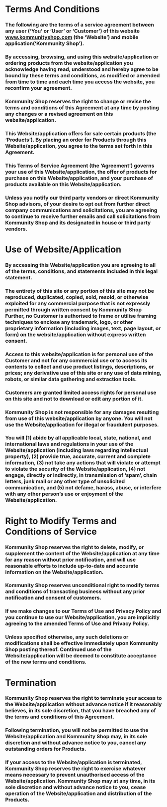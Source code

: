 
#                                    Terms And Conditions

### The following are the terms of a service agreement between any user (‘You’ or ‘User’ or ‘Customer’) of this website www.kommunityshop.com (the ‘Website’) and mobile application(‘Kommunity Shop’). 
### By accessing, browsing, and using this website/application or ordering products from the website/application you acknowledge having read, understood and hereby agree to be bound by these terms and conditions, as modified or amended from time to time and each time you access the website, you reconfirm your agreement. 
### Kommunity Shop reserves the right to change or revise the terms and conditions of this Agreement at any time by posting any changes or a revised agreement on this website/application. 
### This Website/application offers for sale certain products (the ‘Products’). By placing an order for Products through this Website/application, you agree to the terms set forth in this Agreement. 
### This Terms of Service Agreement (the ‘Agreement’) governs your use of this Website/application, the offer of products for purchase on this Website/application, and your purchase of products available on this Website/application.
### Unless you notify our third party vendors or direct  Kommunity Shop advisors, of your desire to opt out from further direct company communications and solicitations, you are agreeing to continue to receive further emails and call solicitations from Kommunity Shop and its designated in house or third party vendors.

# Use of Website/Application

### By accessing this Website/application you are agreeing to all of the terms, conditions, and statements included in this legal statement. 
### The entirety of this site or any portion of this site may not be reproduced, duplicated, copied, sold, resold, or otherwise exploited for any commercial purpose that is not expressly permitted through written consent by Kommunity Shop Further, no Customer is authorised to frame or utilise framing techniques to enclose any trademark, logo, or other proprietary information (including images, text, page layout, or form) on the website/application without express written consent.
### Access to this website/application is for personal use of the Customer and not for any commercial use or to access its contents to collect and use product listings, descriptions, or prices; any derivative use of this site or any use of data mining, robots, or similar data gathering and extraction tools.

### Customers are granted limited access rights for personal use on this site and not to download or edit any portion of it.
### Kommunity Shop is not responsible for any damages resulting from use of this website/application by anyone. You will not use the Website/application for illegal or fraudulent purposes. 
### You will (1) abide by all applicable local, state, national, and international laws and regulations in your use of the Website/application (including laws regarding intellectual property), (2) provide true, accurate, current and complete information, (3) not take any actions that will violate or attempt to violate the security of the Website/application, (4) not engage, directly or indirectly, in transmission of ‘spam’, chain letters, junk mail or any other type of unsolicited communication, and (5) not defame, harass, abuse, or interfere with any other person’s use or enjoyment of the Website/application.

# Right to Modify Terms and Conditions of Service

### Kommunity Shop reserves the right to delete, modify, or supplement the content of the Website/application at any time for any reason without prior notification, and will use reasonable efforts to include up-to-date and accurate information on the Website/application.
### Kommunity Shop reserves unconditional right to modify terms and conditions of transacting business without any prior notification and consent of customers.
### If we make changes to our Terms of Use and Privacy Policy and you continue to use our Website/application, you are implicitly agreeing to the amended Terms of Use and Privacy Policy. 
### Unless specified otherwise, any such deletions or modifications shall be effective immediately upon Kommunity Shop posting thereof. Continued use of the Website/application will be deemed to constitute acceptance of the new terms and conditions.

# Termination

### Kommunity Shop reserves the right to terminate your access to the Website/application without advance notice if it reasonably believes, in its sole discretion, that you have breached any of the terms and conditions of this Agreement. 
### Following termination, you will not be permitted to use the Website/application and Kommunity Shop may, in its sole discretion and without advance notice to you, cancel any outstanding orders for Products. 
### If your access to the Website/application is terminated, Kommunity Shop reserves the right to exercise whatever means necessary to prevent unauthorised access of the Website/application. Kommunity Shop may at any time, in its sole discretion and without advance notice to you, cease operation of the Website/application and distribution of the Products.